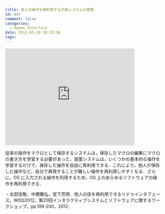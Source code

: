 ```yaml
---
title: 他人の操作を再利用する汎用システムの提案
id: 847
comment: false
categories:
  - Human Interface
date: 2012-03-29 20:32:36
tags:
---
```



<iframe width="420" height="315" src="https://www.youtube.com/embed/E_k9WMi7ZiU" frameborder="0" allowfullscreen></iframe>

<!--more-->
従来の操作をマクロとして保存するシステムは，保存したマクロの編集にマクロの書き方­を学習する必要があった．提案システムは，いくつかの基本的な操作を学習するだけで，­保存した操作を自由に再利用できる．これにより，他人が保存した操作など，自分で再現­することが難しい操作を再利用しやすくなる．さらに，OS に入力される操作を利用するため，OS 上のあらゆるソフトウェアの操作を再利用できる．

・太田佳敬，中橋雅弘，宮下芳明．他人の技を再利用できるリドゥインタフェース，WISS2012，第20回インタラクティブシステムとソフトウェアに関するワークショップ，pp.199-200，2012．
